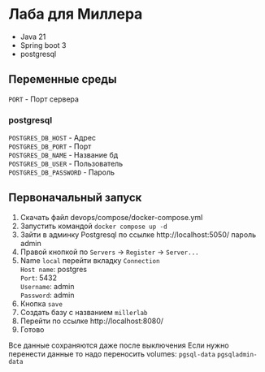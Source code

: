 # Лаба для Миллера
- Java 21 
- Spring boot 3
- postgresql

## Переменные среды
`PORT` - Порт сервера

### postgresql
`POSTGRES_DB_HOST` - Адрес <br>
`POSTGRES_DB_PORT` - Порт <br>
`POSTGRES_DB_NAME` - Название бд <br> 
`POSTGRES_DB_USER` - Пользователь <br>
`POSTGRES_DB_PASSWORD` - Пароль <br>

## Первоначальный запуск
1. Скачать файл devops/compose/docker-compose.yml
2. Запустить командой `docker compose up -d`
3. Зайти в админку Postgresql по ссылке http://localhost:5050/ пароль admin
4. Правой кнопкой по `Servers` -> `Register` -> `Server...`
5. Name `local` перейти вкладку `Connection` <br>
`Host name`: postgres <br>
`Port`: 5432 <br>
`Username`: admin <br>
`Password`: admin <br>
6. Кнопка `save`
7. Создать базу с названием `millerlab`
8. Перейти по ссылке http://localhost:8080/
9. Готово

Все данные сохраняются даже после выключения
Если нужно перенести данные то надо переносить volumes: `pgsql-data` `pgsqladmin-data`

